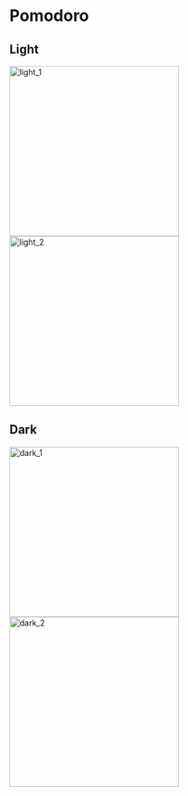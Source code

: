 # Pomodoro
## Light
<img width="300" alt="light_1" src="https://github.com/Ko-HyeJi/Pomodoro/assets/88470545/1d6ac047-b70c-413a-b54e-1a4b1086b8aa">
<img width="300" alt="light_2" src="https://github.com/Ko-HyeJi/Pomodoro/assets/88470545/1f13d743-8269-4226-8a12-8b0a7362722a">

## Dark
<img width="300" alt="dark_1" src="https://github.com/Ko-HyeJi/Pomodoro/assets/88470545/969d85bc-40b7-48bd-919c-62ca8de36971">
<img width="300" alt="dark_2" src="https://github.com/Ko-HyeJi/Pomodoro/assets/88470545/6fe3266b-effc-438b-b86b-c9e0d93082a0">
